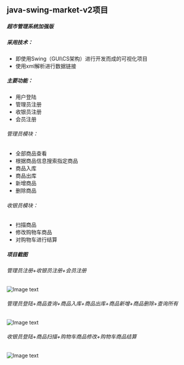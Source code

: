 ## java-swing-market-v2项目
##### 超市管理系统加强版
 ##### 采用技术：
   
 - 即使用Swing（GUI\CS架构）进行开发而成的可视化项目
 - 使用xml解析进行数据链接
 
 ##### 主要功能：
  
 - 用户登陆
 - 管理员注册
 - 收银员注册
 - 会员注册
  
  ###### 管理员模块：
 - 全部商品查看
 - 根据商品信息搜索指定商品
 - 商品入库
 - 商品出库
 - 新增商品
 - 删除商品
 
  ###### 收银员模块：
 - 扫描商品
 - 修改购物车商品
 - 对购物车进行结算
 
 
 
  ##### 项目截图 
  ###### 管理员注册+收银员注册+会员注册
![Image text](https://github.com/tomato-cc/StudentProject/blob/master/java-swing-market-v2/images/regist.gif)
  ###### 管理员登陆+商品查询+商品入库+商品出库+商品新增+商品删除+查询所有
![Image text](https://github.com/tomato-cc/StudentProject/blob/master/java-swing-market-v2/images/manage.gif)
  ###### 收银员登陆+商品扫描+购物车商品修改+购物车商品结算
![Image text](https://github.com/tomato-cc/StudentProject/blob/master/java-swing-market-v2/images/cash.gif)